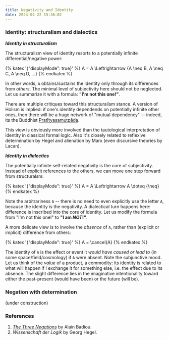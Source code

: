 ```yaml
---
title: Negativity and Identity
date: 2024-04-22 15:36:02
---
```



### Identity: structuralism and dialectics

***Identity in structuralism***

The structuralism view of identity resorts to a potentially infinite differential/negative power:

{% katex '{"displayMode": true}' %} 
A = A  \Leftrightarrow \{A \neq B, A \neq C, A \neq D, ...\}
{% endkatex %}

In other words, `A` obtains/sustains the identity only through its differences from *others*. The minimal level of subjectivity here should not be neglected. Let us summarize it with a formula: **"I'm not this one!"**.

There are multiple critiques toward this structuralism stance. A version of Holism is implied: if one's identity dependends on potentially infinite other ones, then there will be a huge network of "mutual dependency" -- indeed, its the Buddhist [Pratītyasamutpāda](https://en.wikipedia.org/wiki/Prat%C4%ABtyasamutp%C4%81da).

This view is obviously more involved than the tautological interpretation of identity in classical formal logic. Also it's closely related to reflexive determination by Hegel and alienation by Marx (even discursive theories by Lacan).

***Identity in dialectics***

The potentially infinite self-related negativity is the core of subjectivity. Instead of explicit references to the others, we can move one step forward from structuralsm:

{% katex '{"displayMode": true}' %} 
A = A  \Leftrightarrow A \doteq \{\neq\}
{% endkatex %}

Note the arbitrariness `A` -- there is no need to even explicitly use the letter `A`, because the identity *is* the negativity. A dialectical turn happens here: difference is inscribed into the core of identity. Let us modify the formula from "I'm not this one!" to **"I am *NOT*!"**.

A more delicate view is to involve the *absence* of `A`, rather than (explicit or implicit) difference from others:

{% katex '{"displayMode": true}' %} 
A = \cancel{A}
{% endkatex %}

The identity of `A` is the effect or event it *would have caused or lead to* (in some space/field/cosmology) if `A` were absent. Note the subjunctive mood. Let us think of the *value* of a product, a commodity: its identity is related to what will happen if I exchange it for something else, i.e. the effect due to its absence. The slight difference lies in the imaginative intentionality toward either the past-present (would have been) or the future (will be). 

### Negation with determination

(under construction)

### References

1. [*The Three Negations*](https://heinonline.org/HOL/LandingPage?handle=hein.journals/cdozo29&div=64&id=&page=) by Alain Badiou.
2. *Wissenschaft der Logik* by Georg Hegel.